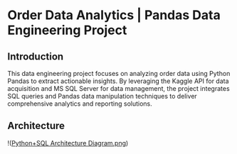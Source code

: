 # Order Data Analytics | Pandas Data Engineering Project

## Introduction
This data engineering project focuses on analyzing order data using Python Pandas to extract actionable insights. By leveraging the Kaggle API for data acquisition and MS SQL Server for data management, the project integrates SQL queries and Pandas data manipulation techniques to deliver comprehensive analytics and reporting solutions.

## Architecture
!([Python+SQL Architecture Diagram.png](https://github.com/bhargavi-panchal/order-dataset-data-engineering-project/blob/main/Python%2BSQL%20Architecture%20Diagram.png))
